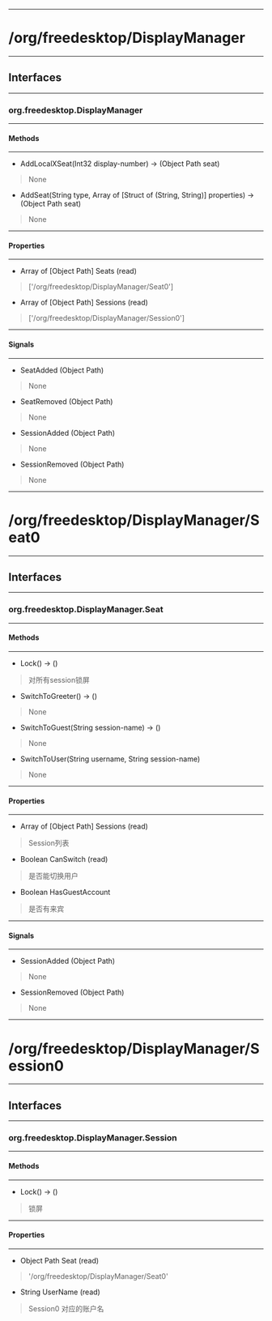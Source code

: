 ***
# /org/freedesktop/DisplayManager
***
## Interfaces
***
### org.freedesktop.DisplayManager
***
#### Methods
***

- AddLocalXSeat(Int32 display-number) -> (Object Path seat)
> None

- AddSeat(String type, Array of [Struct of (String, String)] properties) -> (Object Path seat)
> None

***
#### Properties
***

- Array of [Object Path] Seats (read)
> ['/org/freedesktop/DisplayManager/Seat0']

- Array of [Object Path] Sessions (read)
> ['/org/freedesktop/DisplayManager/Session0']

***
#### Signals
***

- SeatAdded (Object Path)
> None

- SeatRemoved (Object Path)
> None

- SessionAdded (Object Path)
> None

- SessionRemoved (Object Path)
> None

***
# /org/freedesktop/DisplayManager/Seat0
***
## Interfaces
***
### org.freedesktop.DisplayManager.Seat
***
#### Methods
***

- Lock() -> ()
> 对所有session锁屏

- SwitchToGreeter() -> ()
> None

- SwitchToGuest(String session-name) -> ()
> None

- SwitchToUser(String username, String session-name)
> None

***
#### Properties
***

- Array of [Object Path] Sessions (read)
> Session列表

- Boolean CanSwitch (read)
> 是否能切换用户

- Boolean HasGuestAccount
> 是否有来宾

***
#### Signals
***

- SessionAdded (Object Path)
> None

- SessionRemoved (Object Path)
> None

***
# /org/freedesktop/DisplayManager/Session0
***
## Interfaces
***
### org.freedesktop.DisplayManager.Session
***
#### Methods
***

- Lock() -> ()
> 锁屏

***
#### Properties
***

- Object Path Seat (read)
> '/org/freedesktop/DisplayManager/Seat0'

- String UserName (read)
> Session0 对应的账户名
